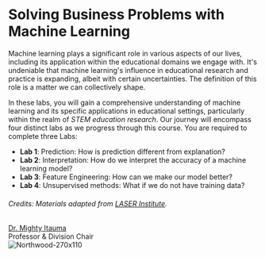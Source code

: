 # Solving Business Problems with Machine Learning

Machine learning plays a significant role in various aspects of our lives, including its application within the educational domains we engage with. It's undeniable that machine learning's influence in educational research and practice is expanding, albeit with certain uncertainties. The definition of this role is a matter we can collectively shape.

In these labs, you will gain a comprehensive understanding of machine learning and its specific applications in educational settings, particularly within the realm of *STEM education research*. Our journey will encompass four distinct labs as we progress through this course. You are required to complete three Labs:

-   **Lab 1**: Prediction: How is prediction different from explanation?
-   **Lab 2**: Interpretation: How do we interpret the accuracy of a machine learning model?
-   **Lab 3**: Feature Engineering: How can we make our model better?
-   **Lab 4**: Unsupervised methods: What if we do not have training data?

###### Credits: Materials adapted from [LASER Institute](https://github.com/laser-institute).

[Dr. Mighty Itauma](https://linkedin.com/in/amightyo)  
Professor & Division Chair  
![Northwood-270x110](https://github.com/DrItauma-NU/machine-learning/assets/609418/d7d1ec53-8969-4da7-950e-fc379172b802)
